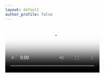 ```yaml
---
layout: default
author_profile: false
---
```


<div class="video_container">
  <video controls="controls" allowfullscreen="true" poster="/images/firing.gif">
    <source src="https://gfycat.com/DistinctSneakyFruitfly" type="video/mp4">
  </video> 
</div>

